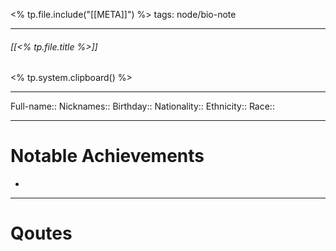 <% tp.file.include("[[META]]") %> 
tags: node/bio-note

---

###### [[<% tp.file.title %>]]

<% tp.system.clipboard() %>

---

Full-name::
Nicknames::
Birthday::
Nationality::
Ethnicity::
Race::

---

# Notable Achievements

-

---

# Qoutes

>
